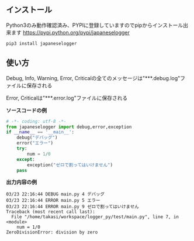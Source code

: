## インストール
Python3のみ動作確認済み、PYPIに登録していますのでpipからインストール出来ます https://pypi.python.org/pypi/japaneselogger
```
pip3 install japaneselogger
```
## 使い方
Debug, Info, Warning, Error, Criticalの全てのメッセージは"***.debug.log"ファイルに保存される

Error, Criticalは"***.error.log"ファイルに保存される

**ソースコードの例**
```python
# -*- coding: utf-8 -*-
from japaneselogger import debug,error,exception
if __name__ == '__main__':
    debug("デバッグ")
    error("エラー")
    try:
        num = 1/0
    except:
        exception("ゼロで割ってはいけません")
    pass
```

**出力内容の例**
```
03/23 22:16:44 DEBUG main.py 4 デバッグ
03/23 22:16:44 ERROR main.py 5 エラー
03/23 22:16:44 ERROR main.py 9 ゼロで割ってはいけません
Traceback (most recent call last):
  File "/home/takasi/workspace/logger_py/test/main.py", line 7, in <module>
    num = 1/0
ZeroDivisionError: division by zero
```